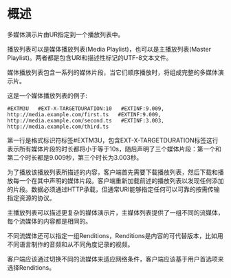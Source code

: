 # 概述

多媒体演示片由UR指定到一个播放列表中。

播放列表可以是媒体播放列表\(Media Playlist\)，也可以是主播放列表\(Master Playlist\)。两者都是包含URI和描述性标记的UTF-8文本文件。

媒体播放列表包含一系列的媒体片段，当它们顺序播放时，将组成完整的多媒体演示片。

这是一个媒体播放列表的例子:  
  
`#EXTM3U  
#EXT-X-TARGETDURATION:10  
#EXTINF:9.009,  
http://media.example.com/first.ts  
#EXTINF:9.009,  
http://media.example.com/second.ts  
#EXTINF:3.003,  
http://media.example.com/third.ts`

第一行是格式标识符标签\#EXTM3U，包含EXT-X-TARGETDURATION标签这行表示所有媒体片段的时长都将小于等于10s，随后声明了三个媒体片段：第一个和第二个时长都是9.009秒，第三个时长为3.003秒。

为了播放该播放列表所描述的内容，客户端首先需要下载播放列表，然后下载和播放每一个在其中声明的媒体片段。客户端重新加载前述的播放列表以发现任何添加的片段。数据必须通过HTTP承载，但通常URI能够指定任何可以可靠的按需传输指定资源的协议。

主播放列表可以描述更复杂的媒体演示片，主媒体列表提供了一组不同的流媒体，每个流媒体的内容都是相同的。

不同流媒体还可以指定一组Renditions，Renditions是内容的可代替版本，比如用不同语言制作的音频和从不同角度记录的视频。

客户端应该通过切换不同的流媒体来适应网络条件，客户端应该基于用户首选项来选择Renditions。









  


